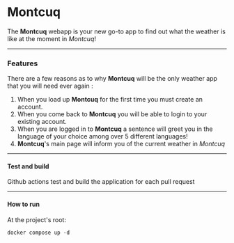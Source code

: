 # Montcuq

The **Montcuq** webapp is your new go-to app to find out what the weather is like at the moment in _Montcuq_!
***
### Features
There are a few reasons as to why **Montcuq** will be the only weather app that you will need ever again :
1. When you load up **Montcuq** for the first time you must create an account.
2. When you come back to **Montcuq** you will be able to login to your existing account.
3. When you are logged in to **Montcuq** a sentence will greet you in the language of your choice among over 5 different languages!
4. **Montcuq**'s main page will inform you of the current weather in _Montcuq_
***
#### Test and build
Github actions test and build the application for each pull request
***

#### How to run
At the project's root: 
```
docker compose up -d
```
